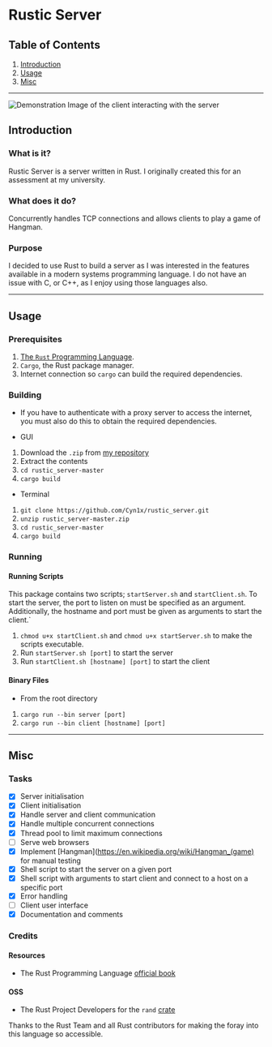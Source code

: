 # Rustic Server

## Table of Contents
1. [Introduction](#Introduction)
2. [Usage](#Usage)
3. [Misc](#Misc)
___
![Demonstration Image of the client interacting with the server](https:// "Demonstration Image")

## Introduction

### What is it?
Rustic Server is a server written in Rust. I originally created this for an assessment at my university.

### What does it do?
Concurrently handles TCP connections and allows clients to play a game of Hangman.

### Purpose
I decided to use Rust to build a server as I was interested in the features available in a modern systems programming language. I do not have an issue with C, or C++, as I enjoy using those languages also.
___

## Usage

### Prerequisites
1. [The `Rust` Programming Language](https://www.rust-lang.org/tools/install).
2. `Cargo`, the Rust package manager.
3. Internet connection so `cargo` can build the required dependencies.

### Building

- If you have to authenticate with a proxy server to access the internet, you must also do this to obtain the required dependencies.

- GUI
1. Download the `.zip` from [my repository](https://github.com/Cyn1x/rustic_server)
2. Extract the contents
3. `cd rustic_server-master`
4. `cargo build`

- Terminal
1. `git clone https://github.com/Cyn1x/rustic_server.git`
2. `unzip rustic_server-master.zip`
3. `cd rustic_server-master`
4. `cargo build`

### Running

#### Running Scripts

This package contains two scripts; `startServer.sh` and `startClient.sh`. To start the server, the port to listen on must be specified as an argument. Additionally, the hostname and port must be given as arguments to start the client.`

1. `chmod u+x startClient.sh` and `chmod u+x startServer.sh` to make the scripts executable.
1. Run `startServer.sh [port]` to start the server
2. Run `startClient.sh [hostname] [port]` to start the client

#### Binary Files

- From the root directory
1. `cargo run --bin server [port]`
2. `cargo run --bin client [hostname] [port]`
___

## Misc

### Tasks
* [x] Server initialisation
* [x] Client initialisation
* [x] Handle server and client communication
* [x] Handle multiple concurrent connections
* [x] Thread pool to limit maximum connections
* [ ] Serve web browsers
* [x] Implement [Hangman](https://en.wikipedia.org/wiki/Hangman_(game) for manual testing
* [x] Shell script to start the server on a given port
* [x] Shell script with arguments to start client and connect to a host on a specific port
* [x] Error handling
* [ ] Client user interface
* [x] Documentation and comments

### Credits

#### Resources
- The Rust Programming Language [official book](https://doc.rust-lang.org/book/title-page.html)

#### OSS
- The Rust Project Developers for the `rand` [crate](https://crates.io/crates/rand)

Thanks to the Rust Team and all Rust contributors for making the foray into this language so accessible.
